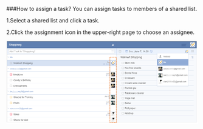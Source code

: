 ###How to assign a task?
You can assign tasks to members of a shared list.

1.Select a shared list and click a task.

2.Click the assignment icon in the upper-right page to choose an assignee.

![](../images/webassign.png)

